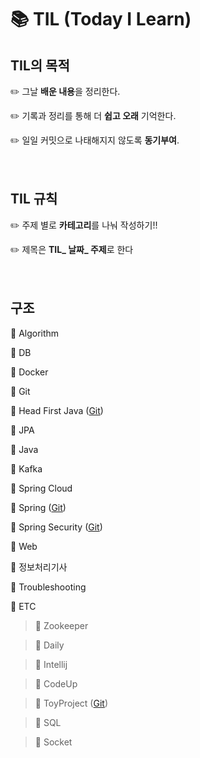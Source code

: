 # :books: TIL (Today I Learn)

## TIL의 목적 

:pencil2: 그날 **배운 내용**을 정리한다.

:pencil2: 기록과 정리를 통해 더 **쉽고 오래** 기억한다.

:pencil2: 일일 커밋으로 나태해지지 않도록 **동기부여**.<br><br><br>





##  TIL 규칙

:pencil2: 주제 별로 **카테고리**를 나눠 작성하기!!

:pencil2: 제목은 **TIL_ 날짜_ 주제**로 한다 <br><br><br>



## 구조

:file_folder: Algorithm

:file_folder: DB

:file_folder: Docker

:file_folder: Git

:file_folder: Head First Java  ([Git](https://github.com/yunhaDevGit/HeadFirstJava.git))

:file_folder: JPA

:file_folder: Java

:file_folder: Kafka

:file_folder: Spring Cloud

:file_folder: Spring  ([Git](https://github.com/yunhaDevGit/spring5_programming.git))

:file_folder: Spring Security  ([Git](https://github.com/yunhaDevGit/SpringSecurity.git))

:file_folder: Web

:file_folder: 정보처리기사

:file_folder: Troubleshooting

:file_folder: ETC

> :file_folder: Zookeeper

> :file_folder: Daily

> :file_folder: Intellij

> :file_folder: CodeUp

> :file_folder: ToyProject ([Git](https://github.com/yunhaDevGit/NoticeBoard.git))

> :file_folder: SQL

> :file_folder: Socket



